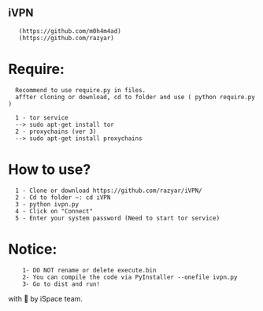 ## iVPN
       (https://github.com/m0h4m4ad)
       (https://github.com/razyar)

# Require:
      Recommend to use require.py in files.
      affter cloning or download, cd to folder and use ( python require.py )

      1 - tor service  
      --> sudo apt-get install tor
      2 - proxychains (ver 3)
      --> sudo apt-get install proxychains
            

# How to use? 
      1 - Clone or download https://github.com/razyar/iVPN/
      2 - Cd to folder ~: cd iVPN
      3 - python ivpn.py
      4 - Click on "Connect"
      5 - Enter your system password (Need to start tor service)
  
  
# Notice: 
        1- DO NOT rename or delete execute.bin 
        2- You can compile the code via PyInstaller --onefile ivpn.py
        3- Go to dist and run!
    
    
    
with 🖤 by iSpace team.

